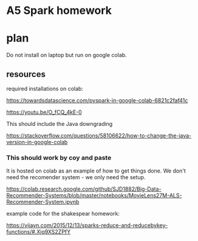# A5 Spark homework
# plan
Do not install on laptop but run on google colab.
## resources

required installations on colab:

https://towardsdatascience.com/pyspark-in-google-colab-6821c2faf41c

https://youtu.be/O_fCQ_4kE-0

This should include the Java downgrading

https://stackoverflow.com/questions/58106622/how-to-change-the-java-version-in-google-colab

### This should work by coy and paste
It is hosted on colab as an example of how to get things done. We don't need the recomender system - we only need the setup.

https://colab.research.google.com/github/SJD1882/Big-Data-Recommender-Systems/blob/master/notebooks/MovieLens27M-ALS-Recommender-System.ipynb

example code for the shakespear homework:

https://vijayn.com/2015/12/13/sparks-reduce-and-reducebykey-functions/#.Xjq9XS2ZPfY
